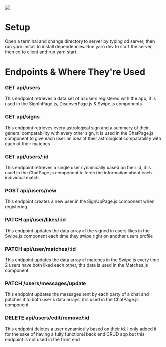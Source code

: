 ![](app-gif.gif)

<h1>Setup</h1>
<p>Open a terminal and change directory to server by typing cd server, then run yarn install to install dependencies. Run yarn dev to start the server, then cd to client and run yarn start.</p>

<h1>Endpoints & Where They're Used </h1>
<h3>GET api/users</h3>
<p>This endpoint retrieves a data set of all users registered with the app, it is used in the SignInPage.js, DiscoverPage.js & Swipe.js components 
</p>
<h3>GET api/signs</h3>
<p>This endpoint retrieves every astrological sign and a summary of their general compatability with every other sign, it is used in the ChatPage.js component to give each user an idea of their astrological compatability with each of their matches </p>
<h3>GET api/users/:id</h3>
<p>This endpoint retrieves a single user dynamically based on their id, it is used in the ChatPage.js component to fetch the information about each individual match </p>
<h3>POST api/users/new</h3>
<p>This endpoint creates a new user in the SignUpPage.js component when registering</p>
<h3>PATCH api/user/likes/:id</h3>
<p>This endpoint updates the data array of the signed in users likes in the Swipe.js component each time they swipe right on another users profile</p>
<h3>PATCH api/user/matches/:id</h3>
<p>This endpoint updates the data array of matches in the Swipe.js every time 2 users have both liked each other, this data is used in the Matches.js component</p>
<h3>PATCH /users/messages/update</h3>
<p>This endpoint updates the messages sent by each party of a chat and patches it to both user's data arrays, it is used in the ChatPage.js component</p>
<h3>DELETE api/users/edit/remove/:id</h3>
<p>This endpoint deletes a user dynamically based on their id. I only added it for the sake of having a fully functional back end CRUD app but this endpoint is not used in the front end</p>
